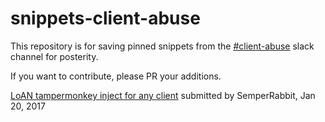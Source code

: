 # snippets-client-abuse
This repository is for saving pinned snippets from the [#client-abuse](https://screeps.slack.com/messages/client-abuse/) slack channel for posterity.

If you want to contribute, please PR your additions.

[LoAN tampermonkey inject for any client](https://github.com/screepers/snippets-client-abuse/blob/master/snippets/LoAN_tampermonkey_inject_for_any_client.js) submitted by SemperRabbit, Jan 20, 2017
